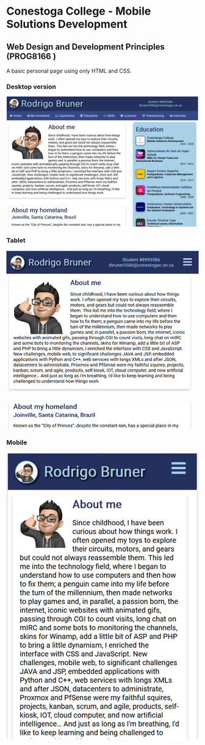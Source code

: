 # Conestoga College - Mobile Solutions Development
## Web Design and Development Principles (PROG8166 )

A basic personal page using only HTML and CSS.

### Desktop version
![Dektop version](/assets/images/Screenshot_1.png)


### Tablet
![Tablet version](/assets/images/Screenshot_2.png)

### Mobile
![Mobile version](/assets/images/Screenshot_3.png)